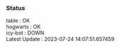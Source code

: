 ### Status


table : OK  
hogwarts : OK  
icy-bot : DOWN  
Latest Update : 2023-07-24 14:07:51.657459
